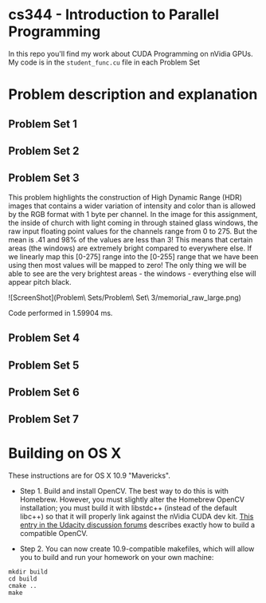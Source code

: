 cs344 - Introduction to Parallel Programming
=====

In this repo you'll find my work about CUDA Programming on nVidia GPUs.
My code is in the ```student_func.cu``` file in each Problem Set

# Problem description and explanation

## Problem Set 1

## Problem Set 2

## Problem Set 3

This problem highlights the construction of High Dynamic Range (HDR) images that contains a wider variation of intensity and color than is allowed by the RGB format with 1 byte per channel.
In the image for this assignment, the inside of church with light coming in through stained glass windows, the raw input floating point values for the channels range from 0 to 275.  But the mean is .41 and 98% of the values are less than 3! This means that certain areas (the windows) are extremely bright compared to everywhere else. If we linearly map this [0-275] range into the [0-255] range that we have been using then most values will be mapped to zero! The only thing we will be able to see are the very brightest areas - the windows - everything else will appear pitch black.

![ScreenShot](Problem\ Sets/Problem\ Set\ 3/memorial_raw_large.png)


Code performed in 1.59904 ms.

## Problem Set 4
## Problem Set 5
## Problem Set 6
## Problem Set 7

# Building on OS X

These instructions are for OS X 10.9 "Mavericks".

* Step 1. Build and install OpenCV. The best way to do this is with
Homebrew. However, you must slightly alter the Homebrew OpenCV
installation; you must build it with libstdc++ (instead of the default
libc++) so that it will properly link against the nVidia CUDA dev kit.
[This entry in the Udacity discussion forums](http://forums.udacity.com/questions/100132476/cuda-55-opencv-247-os-x-maverick-it-doesnt-work) describes exactly how to build a compatible OpenCV.

* Step 2. You can now create 10.9-compatible makefiles, which will allow you to
build and run your homework on your own machine:
```
mkdir build
cd build
cmake ..
make
```
